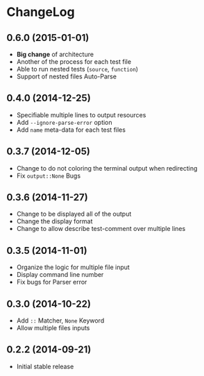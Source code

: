 # ChangeLog

## 0.6.0 (2015-01-01)

- __Big change__ of architecture
- Another of the process for each test file
- Able to run nested tests (`source`, `function`)
- Support of nested files Auto-Parse

## 0.4.0 (2014-12-25)

- Specifiable multiple lines to output resources
- Add `--ignore-parse-error` option
- Add `name` meta-data for each test files

## 0.3.7 (2014-12-05)

- Change to do not coloring the terminal output when redirecting
- Fix `output::None` Bugs

## 0.3.6 (2014-11-27)

- Change to be displayed all of the output
- Change the display format
- Change to allow describe test-comment over multiple lines

## 0.3.5 (2014-11-01)

- Organize the logic for multiple file input
- Display command line number
- Fix bugs for Parser error

## 0.3.0 (2014-10-22)

- Add `::` Matcher, `None` Keyword
- Allow multiple files inputs

## 0.2.2 (2014-09-21)

- Initial stable release
